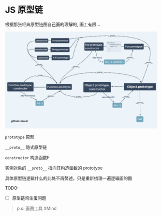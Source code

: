 # JS 原型链

根据那张经典原型链图自己画的理解的, 画工有限...

![avatar](../image/proto.png)

`prototype` 原型

`__proto__` 隐式原型链

`constructor` 构造函数F

实例对象的 `__proto__` 指向其构造函数的 prototype

具体原型链逻辑什么的此处不再赘述，只是重新梳理一遍逻辑画的图

TODO: 

- [ ] 原型链鸡生蛋问题

> p.s: 画图工具 XMind
